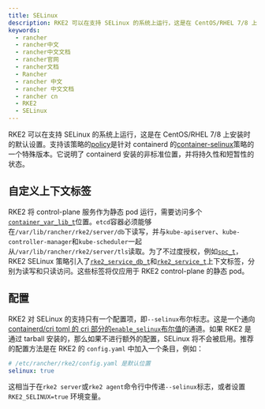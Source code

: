```yaml
---
title: SELinux
description: RKE2 可以在支持 SELinux 的系统上运行，这是在 CentOS/RHEL 7/8 上安装时的默认设置。支持该策略的[policy](https://github.com/rancher/rke2-selinux)是针对 containerd 的[container-selinux](https://github.com/containers/container-selinux)策略的一个特殊版本。它说明了 containerd 安装的非标准位置，并将持久性和短暂性的状态。
keywords:
  - rancher
  - rancher中文
  - rancher中文文档
  - rancher官网
  - rancher文档
  - Rancher
  - rancher 中文
  - rancher 中文文档
  - rancher cn
  - RKE2
  - SELinux
---
```



RKE2 可以在支持 SELinux 的系统上运行，这是在 CentOS/RHEL 7/8 上安装时的默认设置。支持该策略的[policy](https://github.com/rancher/rke2-selinux)是针对 containerd 的[container-selinux](https://github.com/containers/container-selinux)策略的一个特殊版本。它说明了 containerd 安装的非标准位置，并将持久性和短暂性的状态。

## 自定义上下文标签

RKE2 将 control-plane 服务作为静态 pod 运行，需要访问多个[`container_var_lib_t`](https://github.com/containers/container-selinux/blob/RHEL7.5/container.te#L59)位置。`etcd`容器必须能够在`/var/lib/rancher/rke2/server/db`下读写，并与`kube-apiserver`、`kube-controller-manager`和`kube-scheduler`一起从`/var/lib/rancher/rke2/server/tls`读取。为了不过度授权，例如[`spc_t`](https://github.com/containers/container-selinux/blob/RHEL7.5/container.te#L47-L49)，RKE2 SELinux 策略引入了[`rke2_service_db_t`](https://github.com/rancher/rke2-selinux/blob/v0.3.latest.1/rke2.te#L15-L21)和[`rke2_service_t`](https://github.com/rancher/rke2-selinux/blob/v0.3.latest.1/rke2.te#L9-L13)上下文标签，分别为读写和只读访问。这些标签将仅应用于 RKE2 control-plane 的静态 pod。

## 配置

RKE2 对 SELinux 的支持只有一个配置项，即`--selinux`布尔标志。这是一个通向[containerd/cri toml 的 cri 部分的`enable_selinux`布尔值](https://github.com/containerd/cri/blob/release/1.4/docs/config.md)的通道。如果 RKE2 是通过 tarball 安装的，那么如果不进行额外的配置，SELinux 将不会被启用。推荐的配置方法是在 RKE2 的 `config.yaml` 中加入一个条目，例如：

```yaml
# /etc/rancher/rke2/config.yaml 是默认位置
selinux: true
```

这相当于在`rke2 server`或`rke2 agent`命令行中传递`--selinux`标志，或者设置 `RKE2_SELINUX=true` 环境变量。
